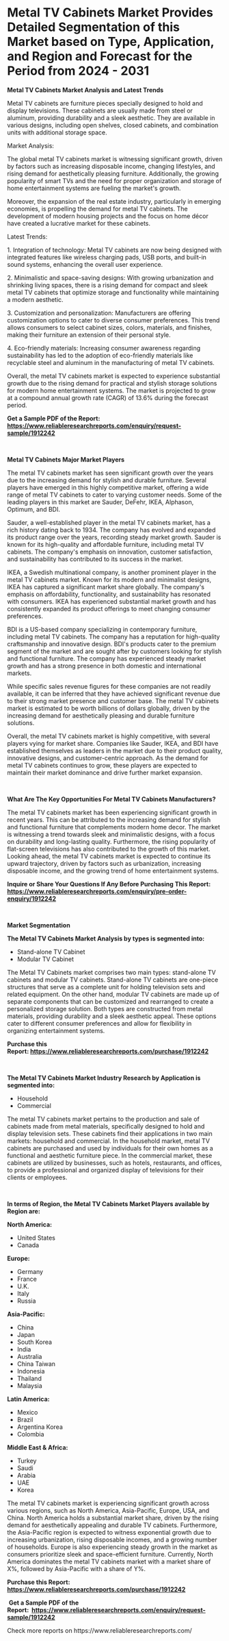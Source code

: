 <p><h1>Metal TV Cabinets Market Provides Detailed Segmentation of this Market based on Type, Application, and Region and Forecast for the Period from 2024 - 2031</h1></p><p><strong>Metal TV Cabinets Market Analysis and Latest Trends</strong></p>
<p><p>Metal TV cabinets are furniture pieces specially designed to hold and display televisions. These cabinets are usually made from steel or aluminum, providing durability and a sleek aesthetic. They are available in various designs, including open shelves, closed cabinets, and combination units with additional storage space.</p><p>Market Analysis:</p><p>The global metal TV cabinets market is witnessing significant growth, driven by factors such as increasing disposable income, changing lifestyles, and rising demand for aesthetically pleasing furniture. Additionally, the growing popularity of smart TVs and the need for proper organization and storage of home entertainment systems are fueling the market's growth.</p><p>Moreover, the expansion of the real estate industry, particularly in emerging economies, is propelling the demand for metal TV cabinets. The development of modern housing projects and the focus on home décor have created a lucrative market for these cabinets.</p><p>Latest Trends:</p><p>1. Integration of technology: Metal TV cabinets are now being designed with integrated features like wireless charging pads, USB ports, and built-in sound systems, enhancing the overall user experience.</p><p>2. Minimalistic and space-saving designs: With growing urbanization and shrinking living spaces, there is a rising demand for compact and sleek metal TV cabinets that optimize storage and functionality while maintaining a modern aesthetic.</p><p>3. Customization and personalization: Manufacturers are offering customization options to cater to diverse consumer preferences. This trend allows consumers to select cabinet sizes, colors, materials, and finishes, making their furniture an extension of their personal style.</p><p>4. Eco-friendly materials: Increasing consumer awareness regarding sustainability has led to the adoption of eco-friendly materials like recyclable steel and aluminum in the manufacturing of metal TV cabinets.</p><p>Overall, the metal TV cabinets market is expected to experience substantial growth due to the rising demand for practical and stylish storage solutions for modern home entertainment systems. The market is projected to grow at a compound annual growth rate (CAGR) of 13.6% during the forecast period.</p></p>
<p><strong>Get a Sample PDF of the Report:&nbsp; <a href="https://www.reliableresearchreports.com/enquiry/request-sample/1912242">https://www.reliableresearchreports.com/enquiry/request-sample/1912242</a></strong></p>
<p>&nbsp;</p>
<p><strong>Metal TV Cabinets Major Market Players</strong></p>
<p><p>The metal TV cabinets market has seen significant growth over the years due to the increasing demand for stylish and durable furniture. Several players have emerged in this highly competitive market, offering a wide range of metal TV cabinets to cater to varying customer needs. Some of the leading players in this market are Sauder, DeFehr, IKEA, Alphason, Optimum, and BDI.</p><p>Sauder, a well-established player in the metal TV cabinets market, has a rich history dating back to 1934. The company has evolved and expanded its product range over the years, recording steady market growth. Sauder is known for its high-quality and affordable furniture, including metal TV cabinets. The company's emphasis on innovation, customer satisfaction, and sustainability has contributed to its success in the market.</p><p>IKEA, a Swedish multinational company, is another prominent player in the metal TV cabinets market. Known for its modern and minimalist designs, IKEA has captured a significant market share globally. The company's emphasis on affordability, functionality, and sustainability has resonated with consumers. IKEA has experienced substantial market growth and has consistently expanded its product offerings to meet changing consumer preferences.</p><p>BDI is a US-based company specializing in contemporary furniture, including metal TV cabinets. The company has a reputation for high-quality craftsmanship and innovative design. BDI's products cater to the premium segment of the market and are sought after by customers looking for stylish and functional furniture. The company has experienced steady market growth and has a strong presence in both domestic and international markets.</p><p>While specific sales revenue figures for these companies are not readily available, it can be inferred that they have achieved significant revenue due to their strong market presence and customer base. The metal TV cabinets market is estimated to be worth billions of dollars globally, driven by the increasing demand for aesthetically pleasing and durable furniture solutions.</p><p>Overall, the metal TV cabinets market is highly competitive, with several players vying for market share. Companies like Sauder, IKEA, and BDI have established themselves as leaders in the market due to their product quality, innovative designs, and customer-centric approach. As the demand for metal TV cabinets continues to grow, these players are expected to maintain their market dominance and drive further market expansion.</p></p>
<p>&nbsp;</p>
<p><strong>What Are The Key Opportunities For Metal TV Cabinets Manufacturers?</strong></p>
<p><p>The metal TV cabinets market has been experiencing significant growth in recent years. This can be attributed to the increasing demand for stylish and functional furniture that complements modern home decor. The market is witnessing a trend towards sleek and minimalistic designs, with a focus on durability and long-lasting quality. Furthermore, the rising popularity of flat-screen televisions has also contributed to the growth of this market. Looking ahead, the metal TV cabinets market is expected to continue its upward trajectory, driven by factors such as urbanization, increasing disposable income, and the growing trend of home entertainment systems.</p></p>
<p><strong>Inquire or Share Your Questions If Any Before Purchasing This Report: <a href="https://www.reliableresearchreports.com/enquiry/pre-order-enquiry/1912242">https://www.reliableresearchreports.com/enquiry/pre-order-enquiry/1912242</a></strong></p>
<p>&nbsp;</p>
<p><strong>Market Segmentation</strong></p>
<p><strong>The Metal TV Cabinets Market Analysis by types is segmented into:</strong></p>
<p><ul><li>Stand-alone TV Cabinet</li><li>Modular TV Cabinet</li></ul></p>
<p><p>The Metal TV Cabinets market comprises two main types: stand-alone TV cabinets and modular TV cabinets. Stand-alone TV cabinets are one-piece structures that serve as a complete unit for holding television sets and related equipment. On the other hand, modular TV cabinets are made up of separate components that can be customized and rearranged to create a personalized storage solution. Both types are constructed from metal materials, providing durability and a sleek aesthetic appeal. These options cater to different consumer preferences and allow for flexibility in organizing entertainment systems.</p></p>
<p><strong>Purchase this Report:&nbsp;<a href="https://www.reliableresearchreports.com/purchase/1912242">https://www.reliableresearchreports.com/purchase/1912242</a></strong></p>
<p>&nbsp;</p>
<p><strong>The Metal TV Cabinets Market Industry Research by Application is segmented into:</strong></p>
<p><ul><li>Household</li><li>Commercial</li></ul></p>
<p><p>The metal TV cabinets market pertains to the production and sale of cabinets made from metal materials, specifically designed to hold and display television sets. These cabinets find their applications in two main markets: household and commercial. In the household market, metal TV cabinets are purchased and used by individuals for their own homes as a functional and aesthetic furniture piece. In the commercial market, these cabinets are utilized by businesses, such as hotels, restaurants, and offices, to provide a professional and organized display of televisions for their clients or employees.</p></p>
<p>&nbsp;</p>
<p><strong>In terms of Region, the Metal TV Cabinets Market Players available by Region are:</strong></p>
<p>
    <p> <strong> North America: </strong>
        <ul>
            <li>United States</li>
            <li>Canada</li>
        </ul>
        </p> 
    <p> <strong> Europe: </strong>
        <ul>
            <li>Germany</li>
            <li>France</li>
            <li>U.K.</li>
            <li>Italy</li>
            <li>Russia</li>
        </ul>
        </p> 
    <p> <strong> Asia-Pacific: </strong>
        <ul>
            <li>China</li>
            <li>Japan</li>
            <li>South Korea</li>
            <li>India</li>
            <li>Australia</li>
            <li>China Taiwan</li>
            <li>Indonesia</li>
            <li>Thailand</li>
            <li>Malaysia</li>
        </ul>
        </p> 
    <p> <strong> Latin America: </strong>
        <ul>
            <li>Mexico</li>
            <li>Brazil</li>
            <li>Argentina Korea</li>
            <li>Colombia</li>
        </ul>
        </p> 
    <p> <strong> Middle East & Africa: </strong>
        <ul>
            <li>Turkey</li>
            <li>Saudi</li>
            <li>Arabia</li>
            <li>UAE</li>
            <li>Korea</li>
        </ul>
    </p>
    </p>
<p><p>The metal TV cabinets market is experiencing significant growth across various regions, such as North America, Asia-Pacific, Europe, USA, and China. North America holds a substantial market share, driven by the rising demand for aesthetically appealing and durable TV cabinets. Furthermore, the Asia-Pacific region is expected to witness exponential growth due to increasing urbanization, rising disposable incomes, and a growing number of households. Europe is also experiencing steady growth in the market as consumers prioritize sleek and space-efficient furniture. Currently, North America dominates the metal TV cabinets market with a market share of X%, followed by Asia-Pacific with a share of Y%.</p></p>
<p><strong>Purchase this Report: <a href="https://www.reliableresearchreports.com/purchase/1912242">https://www.reliableresearchreports.com/purchase/1912242</a></strong></p>
<p>&nbsp;<strong>Get a Sample PDF of the Report:&nbsp;&nbsp;<a href="https://www.reliableresearchreports.com/enquiry/request-sample/1912242">https://www.reliableresearchreports.com/enquiry/request-sample/1912242</a></strong></p>
<p><strong></strong></p>
<p>Check more reports on https://www.reliableresearchreports.com/</p>